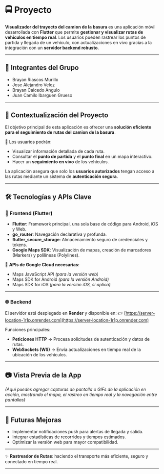 # 🚍 Proyecto

**Visualizador del trayecto del camion de la basura** es una aplicación móvil desarrollada con **Flutter** que permite **gestionar y visualizar rutas de vehículos en tiempo real**.
Los usuarios pueden rastrear los puntos de partida y llegada de un vehículo, con actualizaciones en vivo gracias a la integración con un **servidor backend robusto**.

---

## 👥 Integrantes del Grupo

* Brayan Riascos Murillo
* Jose Alejandro Velez
* Brayan Caicedo Angulo
* Juan Camilo Ibarguen Grueso

---

## 📌 Contextualización del Proyecto

El objetivo principal de esta aplicación es ofrecer una **solución eficiente para el seguimiento de rutas del camion de la basura**.

🔹 Los usuarios podrán:

* Visualizar información detallada de cada ruta.
* Consultar el **punto de partida** y el **punto final** en un mapa interactivo.
* Hacer un **seguimiento en vivo** de los vehículos.

La aplicación asegura que solo los **usuarios autorizados** tengan acceso a las rutas mediante un sistema de **autenticación segura**.

---

## 🛠️ Tecnologías y APIs Clave

### 📱 **Frontend** (Flutter)

* **Flutter**: Framework principal, una sola base de código para Android, iOS y Web.
* **go\_router**: Navegación declarativa y profunda.
* **flutter\_secure\_storage**: Almacenamiento seguro de credenciales y tokens.
* **Google Maps SDK**: Visualización de mapas, creación de marcadores (Markers) y polilíneas (Polylines).

🔑 **APIs de Google Cloud necesarias:**

* Maps JavaScript API *(para la versión web)*
* Maps SDK for Android *(para la versión Android)*
* Maps SDK for iOS *(para la versión iOS, si aplica)*

---

### 🌐 **Backend**

El servidor está desplegado en **Render** y disponible en:
👉 [https://server-location-1r1p.onrender.com](https://server-location-1r1p.onrender.com)

Funciones principales:

* **Peticiones HTTP** → Procesa solicitudes de autenticación y datos de rutas.
* **WebSockets (WS)** → Envía actualizaciones en tiempo real de la ubicación de los vehículos.

---

## 📷 Vista Previa de la App

*(Aquí puedes agregar capturas de pantalla o GIFs de la aplicación en acción, mostrando el mapa, el rastreo en tiempo real y la navegación entre pantallas)*

---

## 🚀 Futuras Mejoras

* Implementar notificaciones push para alertas de llegada y salida.
* Integrar estadísticas de recorridos y tiempos estimados.
* Optimizar la versión web para mayor compatibilidad.

---

✨ **Rastreador de Rutas**: haciendo el transporte más eficiente, seguro y conectado en tiempo real.

---
